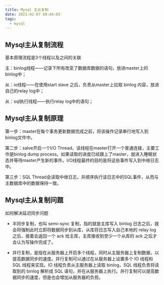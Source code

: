 ```yaml
---
title: Mysql 主从复制
date: 2021-02-07 08:44:03
tags:
  - mysql
---
```


## Mysql主从复制流程

基本原理流程是3个线程以及之间的关联

主：binlog线程——记录下所有改变了数据库数据的语句，放进master上的binlog中；

从：io线程——在使用start slave 之后，负责从master上拉取 binlog 内容，放进自己的relay log中；

从：sql执行线程——执行relay log中的语句；

## Mysql主从复制原理

第一步：master在每个事务更新数据完成之前，将该操作记录串行地写入到binlog文件中。

第二步：salve开启一个I/O Thread，该线程在master打开一个普通连接，主要工作是binlog dump process。如果读取的进度已经跟上了master，就进入睡眠状态并等待master产生新的事件。I/O线程最终的目的是将这些事件写入到中继日志中。

第三步：SQL Thread会读取中继日志，并顺序执行该日志中的SQL事件，从而与主数据库中的数据保持一致。


## Mysql主从复制问题

如何解决延迟同步问题

+ 半同步复制，也叫 semi-sync 复制，指的就是主库写入 binlog 日志之后，就会将强制此时立即将数据同步到从库，从库将日志写入自己本地的 relay log 之后，接着会返回一个 ack 给主库，主库接收到至少一个从库的 ack 之后才会认为写操作完成了。

+ 并行复制，是指在从服务器上开启多个线程，同时从主服务器上复制数据，以提高数据同步的速度。并行复制可以通过在从服务器上设置多个 IO 线程和 SQL 线程来实现。IO 线程负责从主服务器上读取 binlog，SQL 线程负责将读取到的 binlog 解析成 SQL 语句，并在从服务器上执行。并行复制可以提高数据同步的速度，但是也会增加从服务器的负担。
